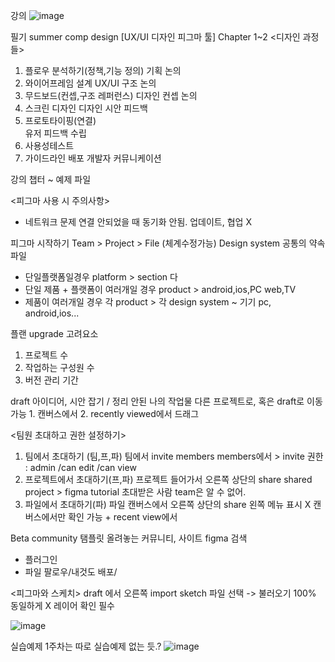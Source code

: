 강의
![image](https://user-images.githubusercontent.com/80961441/128522183-e50147c9-fb57-46fb-a7f4-f6dc1e58cfbe.png)

필기
summer comp design
[UX/UI 디자인 피그마 툴]
Chapter 1~2
<디자인 과정들>
1. 플로우 분석하기(정책,기능 정의)    기획 논의 
2. 와이어프레임 설계                     UX/UI 구조 논의
3. 무드보드(컨셉,구조 레퍼런스)       디자인 컨셉 논의
4. 스크린 디자인                           디자인 시안 피드백
5. 프로토타이핑(연결)                    
                                                유저 피드백 수립
6. 사용성테스트
7. 가이드라인 배포                        개발자 커뮤니케이션

강의 챕터 ~ 예제 파일 

<피그마 사용 시 주의사항>
- 네트워크 문제 연결 안되었을 때 동기화 안됨. 업데이트, 협업 X

피그마 시작하기
Team > Project > File (체계수정가능)
Design system 공통의 약속 파일
- 단일플랫폼일경우
platform > section 다
- 단일 제품 + 플랫폼이 여러개일 경우
product > android,ios,PC web,TV
- 제품이 여러개일 경우
각 product > 각 design system ~ 기기 pc, android,ios...

플랜 upgrade 고려요소
1. 프로젝트 수 
2. 작업하는 구성원 수
3. 버전 관리 기간 

draft 
아이디어, 시안 잡기 / 정리 안된 나의 작업물 
다른 프로젝트로, 혹은 draft로 이동 가능 1. 캔버스에서 2. recently viewed에서 드래그 

<팀원 초대하고 권한 설정하기>
1. 팀에서 초대하기 (팀,프,파)
팀에서 invite members
members에서 > invite
권한 : admin /can edit /can view
2. 프로젝트에서 초대하기(프,파)
프로젝트 들어가서 오른쪽 상단의 share
shared project > figma tutorial  초대받은 사람 team은 알 수 없어. 
3. 파일에서 초대하기(파)
파일 캔버스에서 오른쪽 상단의 share
왼쪽 메뉴 표시 X 캔버스에서만 확인 가능 + recent view에서 

Beta community
탬플릿 올려놓는 커뮤니티, 사이트 figma 검색
- 플러그인
- 파일 
팔로우/내것도 배포/ 

<피그마와 스케치>
draft 에서 오른쪽 import  sketch 파일 선택 -> 불러오기
100% 동일하게 X 레이어 확인 필수

![image](https://user-images.githubusercontent.com/80961441/128522435-1d4e9d39-76f5-4eb8-827a-f77569bb8a32.png)

실습예제
1주차는 따로 실습예제 없는 듯.?
![image](https://user-images.githubusercontent.com/80961441/128523063-64cd4f03-9d12-4e48-b7a5-53f97feefac1.png)


